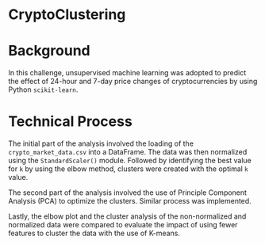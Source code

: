# CryptoClustering
<h1> Background </h1>
<p> In this challenge, unsupervised machine learning was adopted to predict the effect of 24-hour and 7-day price changes of cryptocurrencies by using Python <code>scikit-learn</code>. </p>
<h1> Technical Process </h1>
<p> The initial part of the analysis involved the loading of the <code>crypto_market_data.csv</code> into a DataFrame. The data was then normalized using the <code>StandardScaler()</code> module. Followed by identifying the best value for <code>k</code> by using the elbow method, clusters were created with the optimal <code>k</code> value.</p>
<p>The second part of the analysis involved the use of Principle Component Analysis (PCA) to optimize the clusters. Similar process was implemented.</p>
<p>Lastly, the elbow plot and the cluster analysis of the non-normalized and normalized data were compared to evaluate the impact of using fewer features to cluster the data with the use of K-means.</p>